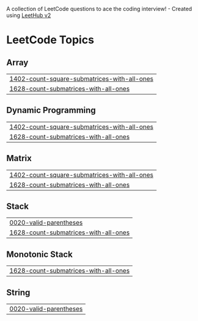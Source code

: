A collection of LeetCode questions to ace the coding interview! - Created using [LeetHub v2](https://github.com/arunbhardwaj/LeetHub-2.0)
<!---LeetCode Topics Start-->
# LeetCode Topics
## Array
|  |
| ------- |
| [1402-count-square-submatrices-with-all-ones](https://github.com/AagmanBharti/Leetcode_Solutions/tree/master/1402-count-square-submatrices-with-all-ones) |
| [1628-count-submatrices-with-all-ones](https://github.com/AagmanBharti/Leetcode_Solutions/tree/master/1628-count-submatrices-with-all-ones) |
## Dynamic Programming
|  |
| ------- |
| [1402-count-square-submatrices-with-all-ones](https://github.com/AagmanBharti/Leetcode_Solutions/tree/master/1402-count-square-submatrices-with-all-ones) |
| [1628-count-submatrices-with-all-ones](https://github.com/AagmanBharti/Leetcode_Solutions/tree/master/1628-count-submatrices-with-all-ones) |
## Matrix
|  |
| ------- |
| [1402-count-square-submatrices-with-all-ones](https://github.com/AagmanBharti/Leetcode_Solutions/tree/master/1402-count-square-submatrices-with-all-ones) |
| [1628-count-submatrices-with-all-ones](https://github.com/AagmanBharti/Leetcode_Solutions/tree/master/1628-count-submatrices-with-all-ones) |
## Stack
|  |
| ------- |
| [0020-valid-parentheses](https://github.com/AagmanBharti/Leetcode_Solutions/tree/master/0020-valid-parentheses) |
| [1628-count-submatrices-with-all-ones](https://github.com/AagmanBharti/Leetcode_Solutions/tree/master/1628-count-submatrices-with-all-ones) |
## Monotonic Stack
|  |
| ------- |
| [1628-count-submatrices-with-all-ones](https://github.com/AagmanBharti/Leetcode_Solutions/tree/master/1628-count-submatrices-with-all-ones) |
## String
|  |
| ------- |
| [0020-valid-parentheses](https://github.com/AagmanBharti/Leetcode_Solutions/tree/master/0020-valid-parentheses) |
<!---LeetCode Topics End-->
